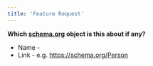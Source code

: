 ```yaml
---
title: 'Feature Request'
---
```


**Which [schema.org](https://schema.org) object is this about if any?**

- Name - 
- Link - e.g. https://schema.org/Person
